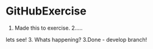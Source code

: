 # GitHubExercise
1. Made this to exercise.
2.....

lets see!
3. Whats happening?
3.Done - develop branch!

